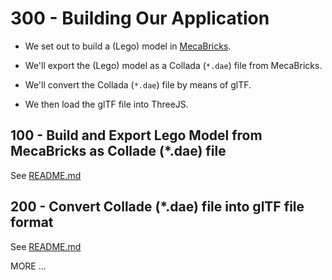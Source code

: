 # 300 - Building Our Application

- We set out to build a (Lego) model in [MecaBricks](https://www.mecabricks.com/).

- We'll export the (Lego) model as a Collada (```*.dae```) file from MecaBricks.

- We'll convert the Collada (```*.dae```) file by means of glTF.

- We then load the glTF file into ThreeJS.

## 100 - Build and Export Lego Model from MecaBricks as Collade (*.dae) file

See [README.md](./100/README.md)

## 200 - Convert Collade (*.dae) file into glTF file format

See [README.md](./200/README.md)

MORE ...
